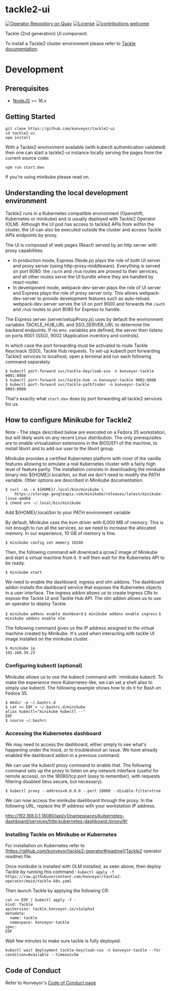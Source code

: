 # tackle2-ui

[![Operator Repository on Quay](https://quay.io/repository/konveyor/tackle2-ui/status "Operator Repository on Quay")](https://quay.io/repository/konveyor/tackle2-ui) [![License](http://img.shields.io/:license-apache-blue.svg)](http://www.apache.org/licenses/LICENSE-2.0.html) [![contributions welcome](https://img.shields.io/badge/contributions-welcome-brightgreen.svg?style=flat)](https://github.com/konveyor/tackle2-ui/pulls)

Tackle (2nd generation) UI component.

To install a Tackle2 cluster environment please refer to [Tackle documentation](https://github.com/konveyor/tackle).

# Development

## Prerequisites

- [NodeJS](https://nodejs.org/en/) >= 16.x

## Getting Started

```
git clone https://github.com/konveyor/tackle2-ui
cd tackle2-ui
npm install
```

With a Tackle2 environment available (with kubectl authentication validated)  
then one can start a tackle2-ui instance locally serving the pages from the current source code:

`npm run start:dev`

If you're using minikube please read on.

## Understanding the local development environment

Tackle2 runs in a Kubernetes compatible environment (Openshift, Kubernetes or minikube) and is usually deployed with Tackle2 Operator (OLM).
Although the UI pod has access to tackle2 APIs from within the cluster, the UI can also be executed outside the cluster and access Tackle APIs endpoints by proxy.

The UI is composed of web pages (React) served by an http server with proxy capabilities.

- In production mode, Express (Node.js) plays the role of both UI server and proxy server (using http-proxy-middleware).
  Everything is served on port 8080: the `/auth` and `/hub` routes are proxied to their services, and all other routes serve the UI bundle where they are handled by react-router.
- In development mode, webpack-dev-server plays the role of UI server and Express plays the role of proxy server only. This allows webpack-dev-server to provide development features such as auto-reload.
  webpack-dev-server serves the UI on port 9000 and forwards the `/auth` and `/hub` routes to port 8080 for Express to handle.

The Express server (server/setupProxy.js) uses by default the environment variables TACKLE_HUB_URL and SSO_SERVER_URL to determine the backend endpoints.
If no env. variables are defined, the server then listens on ports 9001 (SSO), 9002 (Application inventory and controls).

In which case the port forwarding must be activated to route Tackle Keycloack (SSO), Tackle Hub requests.
To set-up kubectl port forwarding Tackle2 services to localhost, open a terminal and run each following command separately:

```
$ kubectl port-forward svc/tackle-keycloak-sso -n konveyor-tackle 9001:8080
$ kubectl port-forward svc/tackle-hub -n konveyor-tackle 9002:8080
$ kubectl port-forward svc/tackle-pathfinder -n konveyor-tackle 9003:8080
```

That's exactly what `start:dev` does by port forwarding all tackle2 services for us.

## How to configure Minikube for Tackle2

Note - The steps described below are executed on a Fedora 35 workstation, but will likely work on any recent Linux distribution.
The only prerequisites are to enable virtualization extensions in the BIOS/EFI of the machine, to install libvirt and to add our user to the libvirt group.

Minikube provides a certified Kubernetes platform with most of the vanilla features allowing to simulate a real Kubernetes cluster with a fairly high level of feature parity.
The installation consists in downloading the minikube binary into ${HOME}/.local/bin, so that we don't need to modify the PATH variable. Other options are described in Minikube documentation.

```
$ curl -sL -o ${HOME}/.local/bin/minikube \
    https://storage.googleapis.com/minikube/releases/latest/minikube-linux-amd64
$ chmod u+x ~/.local/bin/minikube
```

Add ${HOME}/.local/bin to your PATH environment variable

By default, Minikube uses the kvm driver with 6,000 MB of memory. This is not enough to run all the services, so we need to increase the allocated memory. In our experience, 10 GB of memory is fine.

`$ minikube config set memory 10240`

Then, the following command will download a qcow2 image of Minikube and start a virtual machine from it. It will then wait for the Kubernetes API to be ready.

`$ minikube start`

We need to enable the dashboard, ingress and olm addons. The dashboard addon installs the dashboard service that exposes the Kubernetes objects in a user interface. The ingress addon allows us to create Ingress CRs to expose the Tackle UI and Tackle Hub API. The olm addon allows us to use an operator to deploy Tackle.

`$ minikube addons enable dashboard`
`$ minikube addons enable ingress`
`$ minikube addons enable olm`

The following command gives us the IP address assigned to the virtual machine created by Minikube.
It's used when interacting with tackle UI image installed on the minikube cluster.

```
$ minikube ip
192.168.39.23
```

### Configuring kubectl (optional)

Minikube allows us to use the kubectl command with `minikube kubectl. To make the experience more Kubernetes-like, we can set a shell alias to simply use kubectl.
The following example shows how to do it for Bash on Fedora 35.

```
$ mkdir -p ~/.bashrc.d
$ cat << EOF > ~/.bashrc.d/minikube
alias kubectl="minikube kubectl --"
EOF
$ source ~/.bashrc
```

### Accessing the Kubernetes dashboard

We may need to access the dashboard, either simply to see what's happening under the hood, or to troubleshoot an issue. We have already enabled the dashboard addon in a previous command.

We can use the kubectl proxy command to enable that. The following command sets up the proxy to listen on any network interface (useful for remote access), on the 18080/tcp port (easy to remember), with requests filtering disabled (less secure, but necessary).

`$ kubectl proxy --address=0.0.0.0 --port 18080 --disable-filter=true`

We can now access the minikube dashboard through the proxy.
In the following URL, replace the IP address with your workstation IP address.

http://192.168.0.1:18080/api/v1/namespaces/kubernetes-dashboard/services/http:kubernetes-dashboard:/proxy/#/

### Installing Tackle on Minikube or Kubernetes

For installation on Kubernetes refer to [https://github.com/konveyor/tackle2-operator#readme](Tackle2 operator readme) file.

Once minikube is installed with OLM installed, as seen above, then deploy Tackle by running this command :
`kubectl apply -f https://raw.githubusercontent.com/konveyor/tackle2-operator/main/tackle-k8s.yaml`

Then launch Tackle by applying the following CR:

```
cat << EOF | kubectl apply -f -
kind: Tackle
apiVersion: tackle.konveyor.io/v1alpha1
metadata:
  name: tackle
  namespace: konveyor-tackle
spec:
EOF
```

Wait few minutes to make sure tackle is fully deployed:

`kubectl wait deployment tackle-keycloak-sso -n konveyor-tackle --for condition=Available --timeout=5m`

## Code of Conduct

Refer to Konveyor's [Code of Conduct page](https://github.com/konveyor/community/blob/main/CODE_OF_CONDUCT.md)
